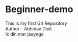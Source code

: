 # Beginner-demo
This is my first Git Repository
<br>
Author - Abhinav Dixit
<br>
Ik din mar jaayega


